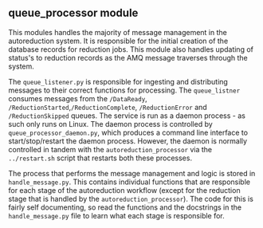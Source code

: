 ## queue_processor module

This modules handles the majority of message management in the autoreduction system. It is responsible for the initial creation of the database records for reduction jobs. 
This module also handles updating of status's to reduction records as the AMQ message traverses through the system. 

The `queue_listener.py` is responsible for ingesting and distributing messages to their correct functions for processing. The `queue_listner` consumes messages from the `/DataReady`, `/ReductionStarted`,`/ReductionComplete`, `/ReductionError` and `/ReductionSkipped` queues. The service is run as a daemon process - as such only runs on Linux.  The daemon process is controlled by `queue_processor_daemon.py`, which produces a command line interface to start/stop/restart the daemon process. 
However, the daemon is normally controlled in tandem with the `autoreduction_processor` via the `../restart.sh` script that restarts both these processes. 

The process that performs the message management and logic is stored in `handle_message.py`. This contains individual functions that are responsible for each stage of the autoreduction workflow (except for the reduction stage that is handled by the `autoreduction_processor`). The code for this is fairly self documenting, so read the functions and the docstrings in the `handle_message.py` file to learn what each stage is responsible for. 
